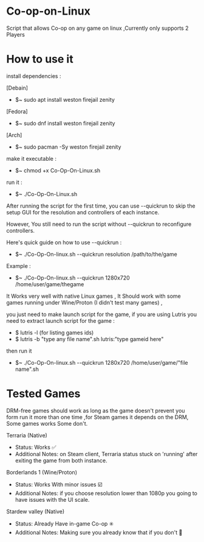 # Co-op-on-Linux

Script that allows Co-op on any game on linux
,Currently only supports 2 Players

# How to use it

install dependencies :

[Debain]
- $~ sudo apt install weston firejail zenity

[Fedora]
- $~ sudo dnf install weston firejail zenity

[Arch]
- $~ sudo pacman -Sy weston firejail zenity

make it executable :

- $~ chmod +x Co-Op-On-Linux.sh 

run it :

- $~ ./Co-Op-On-Linux.sh 

After running the script for the first time, you can use --quickrun to skip the setup GUI for the resolution and controllers of each instance.

However, You still need to run the script without --quickrun to reconfigure controllers.

Here's quick guide on how to use --quickrun :

- $~ ./Co-Op-On-linux.sh --quickrun resolution /path/to/the/game

Example :

- $~ ./Co-Op-On-linux.sh --quickrun 1280x720 /home/user/game/thegame

It Works very well with native Linux games ,
It Should work with some games running under Wine/Proton (I didn't test many games) ,

 you just need to make launch script for the game,
if you are using Lutris you need to extract launch script for the game :

- $ lutris -l (for listing games ids)
- $ lutris -b "type any file name".sh lutris:"type gameid here"

then run it

- $~ ./Co-Op-On-linux.sh --quickrun 1280x720 /home/user/game/"file name".sh

# Tested Games

DRM-free games should work as long as the game doesn't prevent you form run it more than one time
,for Steam games it depends on the DRM, Some games works Some don't.

Terraria (Native) 
- Status: Works ✅️
- Additional Notes: on Steam client, Terraria status stuck on 'running' after exiting the game from both instance.

Borderlands 1 (Wine/Proton)
- Status: Works With minor issues ☑️
- Additional Notes: if you choose resolution lower than 1080p you going to have issues with the UI scale.

Stardew valley (Native)
- Status: Already Have in-game Co-op ✳️
- Additional Notes: Making sure you already know that if you don't 🙂️
